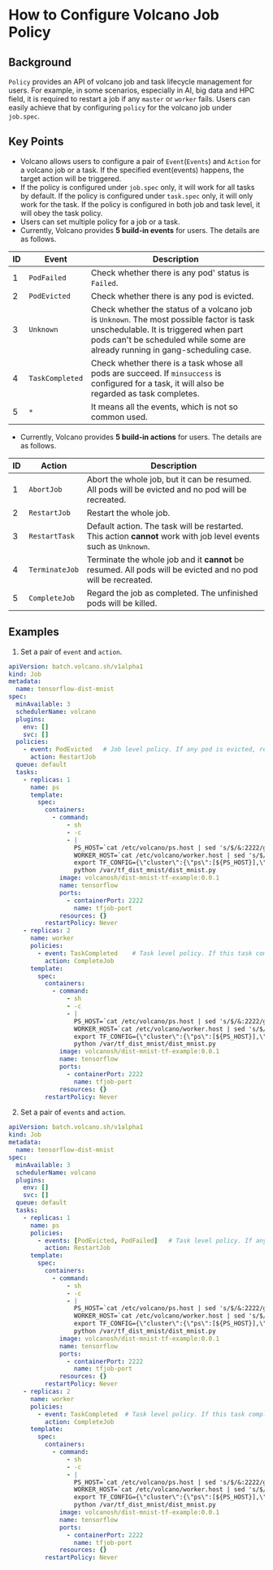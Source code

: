 # How to Configure Volcano Job Policy
## Background
`Policy` provides an API of volcano job and task lifecycle management for users. For example, in some scenarios, especially
in AI, big data and HPC field, it is required to restart a job if any `master` or `worker` fails. Users can easily achieve that
by configuring `policy` for the volcano job under `job.spec`.

## Key Points
* Volcano allows users to configure a pair of `Event`(`Events`) and `Action` for a volcano job or a task. If the specified
event(events) happens, the target action will be triggered.
* If the policy is configured under `job.spec` only, it will work for all tasks by default. If the policy is configured
under `task.spec` only, it will only work for the task. If the policy is configured in both job and task level, it will obey
the task policy.
* Users can set multiple policy for a job or a task.
* Currently, Volcano provides **5 build-in events** for users. The details are as follows.

| ID  | Event           | Description                                                                                                                                                                                                       |
|-----|-----------------|-------------------------------------------------------------------------------------------------------------------------------------------------------------------------------------------------------------------|
| 1   | `PodFailed`     | Check whether there is any pod' status is `Failed`.                                                                                                                                                               |
| 2   | `PodEvicted`    | Check whether there is any pod is evicted.                                                                                                                                                                        |
| 3   | `Unknown`       | Check whether the status of a volcano job is `Unknown`. The most possible factor is task unschedulable. It is triggered when part pods can't be scheduled while some are already running in gang-scheduling case. |
| 4   | `TaskCompleted` | Check whether there is a task whose all pods are succeed. If `minsuccess` is configured for a task, it will also be regarded as task completes.                                                                   |
| 5   | `*`             | It means all the events, which is not so common used.                                                                                                                                                             |

* Currently, Volcano provides **5 build-in actions** for users. The details are as follows.

| ID  | Action            | Description                                                                                                      |
|-----|-------------------|------------------------------------------------------------------------------------------------------------------|
| 1   | `AbortJob`        | Abort the whole job, but it can be resumed. All pods will be evicted and no pod will be recreated.               |
| 2   | `RestartJob`      | Restart the whole job.                                                                                           |
| 3   | `RestartTask`     | Default action. The task will be restarted. This action **cannot** work with job level events such as `Unknown`. |
| 4   | `TerminateJob`    | Terminate the whole job and it **cannot** be resumed. All pods will be evicted and no pod will be recreated.     |
| 5   | `CompleteJob`     | Regard the job as completed. The unfinished pods will be killed.                                                 |

## Examples
1. Set a pair of `event` and `action`.
```yaml
apiVersion: batch.volcano.sh/v1alpha1
kind: Job
metadata:
  name: tensorflow-dist-mnist
spec:
  minAvailable: 3
  schedulerName: volcano
  plugins:
    env: []
    svc: []
  policies:
    - event: PodEvicted   # Job level policy. If any pod is evicted, restart the job. It will only work on `ps` task.
      action: RestartJob
  queue: default
  tasks:
    - replicas: 1
      name: ps
      template:
        spec:
          containers:
            - command:
                - sh
                - -c
                - |
                  PS_HOST=`cat /etc/volcano/ps.host | sed 's/$/&:2222/g' | sed 's/^/"/;s/$/"/' | tr "\n" ","`;
                  WORKER_HOST=`cat /etc/volcano/worker.host | sed 's/$/&:2222/g' | sed 's/^/"/;s/$/"/' | tr "\n" ","`;
                  export TF_CONFIG={\"cluster\":{\"ps\":[${PS_HOST}],\"worker\":[${WORKER_HOST}]},\"task\":{\"type\":\"ps\",\"index\":${VK_TASK_INDEX}},\"environment\":\"cloud\"};   ## Get the index from the environment variable and configure it in the TF job.
                  python /var/tf_dist_mnist/dist_mnist.py
              image: volcanosh/dist-mnist-tf-example:0.0.1
              name: tensorflow
              ports:
                - containerPort: 2222
                  name: tfjob-port
              resources: {}
          restartPolicy: Never
    - replicas: 2
      name: worker
      policies:
        - event: TaskCompleted    # Task level policy. If this task completes, complete the job.
          action: CompleteJob
      template:
        spec:
          containers:
            - command:
                - sh
                - -c
                - |
                  PS_HOST=`cat /etc/volcano/ps.host | sed 's/$/&:2222/g' | sed 's/^/"/;s/$/"/' | tr "\n" ","`;
                  WORKER_HOST=`cat /etc/volcano/worker.host | sed 's/$/&:2222/g' | sed 's/^/"/;s/$/"/' | tr "\n" ","`;
                  export TF_CONFIG={\"cluster\":{\"ps\":[${PS_HOST}],\"worker\":[${WORKER_HOST}]},\"task\":{\"type\":\"worker\",\"index\":${VK_TASK_INDEX}},\"environment\":\"cloud\"};
                  python /var/tf_dist_mnist/dist_mnist.py
              image: volcanosh/dist-mnist-tf-example:0.0.1
              name: tensorflow
              ports:
                - containerPort: 2222
                  name: tfjob-port
              resources: {}
          restartPolicy: Never
```
2. Set a pair of `events` and `action`.
```yaml
apiVersion: batch.volcano.sh/v1alpha1
kind: Job
metadata:
  name: tensorflow-dist-mnist
spec:
  minAvailable: 3
  schedulerName: volcano
  plugins:
    env: []
    svc: []
  queue: default
  tasks:
    - replicas: 1
      name: ps
      policies:
        - events: [PodEvicted, PodFailed]   # Task level policy. If any pod is evicted or fails in this task, restart the job.
          action: RestartJob
      template:
        spec:
          containers:
            - command:
                - sh
                - -c
                - |
                  PS_HOST=`cat /etc/volcano/ps.host | sed 's/$/&:2222/g' | sed 's/^/"/;s/$/"/' | tr "\n" ","`;
                  WORKER_HOST=`cat /etc/volcano/worker.host | sed 's/$/&:2222/g' | sed 's/^/"/;s/$/"/' | tr "\n" ","`;
                  export TF_CONFIG={\"cluster\":{\"ps\":[${PS_HOST}],\"worker\":[${WORKER_HOST}]},\"task\":{\"type\":\"ps\",\"index\":${VK_TASK_INDEX}},\"environment\":\"cloud\"};   ## Get the index from the environment variable and configure it in the TF job.
                  python /var/tf_dist_mnist/dist_mnist.py
              image: volcanosh/dist-mnist-tf-example:0.0.1
              name: tensorflow
              ports:
                - containerPort: 2222
                  name: tfjob-port
              resources: {}
          restartPolicy: Never
    - replicas: 2
      name: worker
      policies:
        - event: TaskCompleted  # Task level policy. If this task completes, complete the job.
          action: CompleteJob
      template:
        spec:
          containers:
            - command:
                - sh
                - -c
                - |
                  PS_HOST=`cat /etc/volcano/ps.host | sed 's/$/&:2222/g' | sed 's/^/"/;s/$/"/' | tr "\n" ","`;
                  WORKER_HOST=`cat /etc/volcano/worker.host | sed 's/$/&:2222/g' | sed 's/^/"/;s/$/"/' | tr "\n" ","`;
                  export TF_CONFIG={\"cluster\":{\"ps\":[${PS_HOST}],\"worker\":[${WORKER_HOST}]},\"task\":{\"type\":\"worker\",\"index\":${VK_TASK_INDEX}},\"environment\":\"cloud\"};
                  python /var/tf_dist_mnist/dist_mnist.py
              image: volcanosh/dist-mnist-tf-example:0.0.1
              name: tensorflow
              ports:
                - containerPort: 2222
                  name: tfjob-port
              resources: {}
          restartPolicy: Never
```